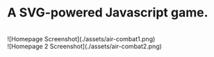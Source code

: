 <h1>A SVG-powered Javascript game.</h1>
<br>
![Homepage Screenshot](./assets/air-combat1.png)
<br>
![Homepage 2 Screenshot](./assets/air-combat2.png)